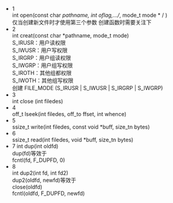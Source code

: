 *  1  
int open(const char *pathname, int oflag,.../*, mode_t mode * / )  
仅当创建新文件时才使用第三个参数
创建函数时需要关注下
*  2  
int creat(const char *pathname, mode_t mode)  
S_IRUSR：用户读权限  
S_IWUSR：用户写权限  
S_IRGRP：用户组读权限  
S_IWGRP：用户组写权限  
S_IROTH：其他组都权限  
S_IWOTH：其他组写权限  
创建 FILE_MODE (S_IRUSR | S_IWUSR | S_IRGRP | S_IWGRP)
*  3  
int close (int filedes)  
*  4  
off_t lseek(int filedes, off_to ffset, int whence)  
*  5  
ssize_t write(int filedes, const void *buff, size_tn bytes)  
*  6  
ssize_t read(int filedes, void *buff, size_tn bytes)  
*  7
int dup(int oldfd)  
dup(fd)等效于   
fcntl(fd, F_DUPFD, 0)  
*  8  
int dup2(int fd, int fd2)  
dup2(oldfd, newfd)等效于   
close(oldfd)  
fcntl(oldfd, F_DUPFD, newfd)  
